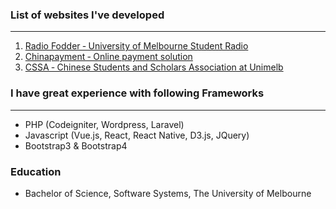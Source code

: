 ### List of websites I've developed
---

1. [ Radio Fodder ‑ University of Melbourne Student Radio](http://radiofodder.com)
2. [ Chinapayment ‑ Online payment solution](http://chinapayments.novatti.com)
3. [ CSSA ‑ Chinese Students and Scholars Association at Unimelb](http://www.cssaunimelb.com)

### I have great experience with following Frameworks
---
* PHP (Codeigniter, Wordpress, Laravel)
* Javascript (Vue.js, React, React Native, D3.js, JQuery)
* Bootstrap3 & Bootstrap4

### Education
- Bachelor of Science, Software Systems, The University of Melbourne
